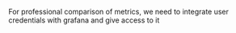 For professional comparison of metrics, we need to integrate user credentials with grafana and give access to it